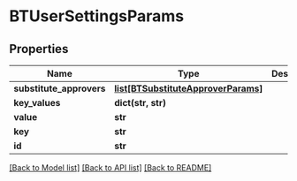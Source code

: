 # BTUserSettingsParams

## Properties
Name | Type | Description | Notes
------------ | ------------- | ------------- | -------------
**substitute_approvers** | [**list[BTSubstituteApproverParams]**](BTSubstituteApproverParams.md) |  | [optional] 
**key_values** | **dict(str, str)** |  | [optional] 
**value** | **str** |  | [optional] 
**key** | **str** |  | [optional] 
**id** | **str** |  | [optional] 

[[Back to Model list]](../README.md#documentation-for-models) [[Back to API list]](../README.md#documentation-for-api-endpoints) [[Back to README]](../README.md)



